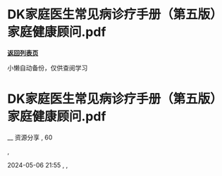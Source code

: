 # DK家庭医生常见病诊疗手册（第五版） 家庭健康顾问.pdf

[**返回列表页**](/gzh/懒人手册)

小懒自动备份，仅供查阅学习

# DK家庭医生常见病诊疗手册（第五版） 家庭健康顾问.pdf

__ 资源分享 , 60

,

2024-05-06 21:55 , ,

